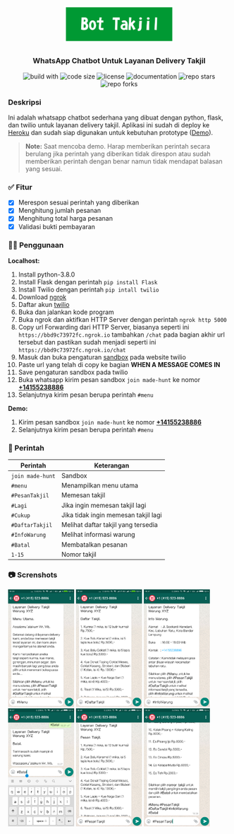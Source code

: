 <h1 align="center"><img alt="bot takjil" src="https://raw.githubusercontent.com/dikyindrah/BotTakjil/main/img/bot_takjil.png" width="250"></h1>

<h3 align="center"><b>WhatsApp Chatbot Untuk Layanan Delivery Takjil</b></h3>

<p align="center">
  <img alt="build with" src="https://img.shields.io/badge/build%20with-python%2C%20flask%2C%20twilio-blue">
  <img alt="code size" src="https://img.shields.io/github/languages/code-size/dikyindrah/BotTakjil">
  <img alt="license" src="https://img.shields.io/badge/license-MIT-brightgreen">
  <img alt="documentation" src="https://img.shields.io/badge/documentation-README-brightgreen">
  <img alt="repo stars" src="https://img.shields.io/github/stars/dikyindrah/BotTakjil?style=social">
  <img alt="repo forks" src="https://img.shields.io/github/forks/dikyindrah/BotTakjil?style=social">
</p>

### Deskripsi
Ini adalah whatsapp chatbot sederhana yang dibuat dengan python, flask, dan twilio untuk layanan delivery takjil. Aplikasi ini sudah di deploy ke [Heroku](https://www.heroku.com) dan sudah siap digunakan untuk kebutuhan prototype ([Demo](Demo)). 
> **Note:** Saat mencoba demo. Harap memberikan perintah secara berulang jika perintah yang diberikan tidak direspon atau sudah memberikan perintah dengan benar namun tidak mendapat balasan yang sesuai.

### ✅ Fitur
- [x] Merespon sesuai perintah yang diberikan
- [x] Menghitung jumlah pesanan
- [x] Menghitung total harga pesanan
- [x] Validasi bukti pembayaran

### 👨‍💻 Penggunaan
**Localhost:**
1. Install python-3.8.0
2. Install Flask dengan perintah `pip install Flask` 
3. Install Twilio dengan perintah `pip intall twilio`
4. Download [ngrok](https://ngrok.com/download)
5. Daftar akun [twilio](https://www.twilio.com/try-twilio)
6. Buka dan jalankan kode program
7. Buka ngrok dan aktifkan HTTP Server dengan perintah `ngrok http 5000`
8. Copy url Forwarding dari HTTP Server, biasanya seperti ini `https://bbd9c73972fc.ngrok.io` tambahkan `/chat` pada bagian akhir url tersebut dan pastikan sudah menjadi seperti ini `https://bbd9c73972fc.ngrok.io/chat`
10. Masuk dan buka pengaturan [sandbox](https://www.twilio.com/console/sms/whatsapp/sandbox) pada website twilio
11. Paste url yang telah di copy ke bagian **WHEN A MESSAGE COMES IN**
12. Save pengaturan sandbox pada twilio
13. Buka whatsapp kirim pesan sandbox `join made-hunt` ke nomor **[+14155238886](https://wa.me/14155238886?text=join%20made-hunt)**
14. Selanjutnya kirim pesan berupa perintah `#menu` 

**Demo:**
1. Kirim pesan sandbox `join made-hunt` ke nomor **[+14155238886](https://wa.me/14155238886?text=join%20made-hunt)**
2. Selanjutnya kirim pesan berupa perintah `#menu` 

### 📝 Perintah
Perintah | Keterangan
---|---
`join made-hunt` | Sandbox
`#menu`  | Menampilkan menu utama
`#PesanTakjil` | Memesan takjil
`#Lagi` | Jika ingin memesan takjil lagi
`#Cukup` | Jika tidak ingin memesan takjil lagi
`#DaftarTakjil` | Melihat daftar takjil yang tersedia
`#InfoWarung` | Melihat informasi warung
`#Batal` | Membatalkan pesanan
`1-15` | Nomor takjil

### 📷 Screnshots
<img alt="menu" src="https://raw.githubusercontent.com/dikyindrah/BotTakjil/main/img/menu.png" width="150"> <img alt="daftar_takjil" src="https://raw.githubusercontent.com/dikyindrah/BotTakjil/main/img/daftar_takjil.png" width="150">
<img alt="info_warung" src="https://raw.githubusercontent.com/dikyindrah/BotTakjil/main/img/info_warung.png" width="150">
<img alt="batal" src="https://raw.githubusercontent.com/dikyindrah/BotTakjil/main/img/batal.png" width="150">
<img alt="pesan_takjil1" src="https://github.com/dikyindrah/BotTakjil/blob/main/img/pesan_takjil1.png" width="150">
<img alt="pesan_takjil2" src="https://github.com/dikyindrah/BotTakjil/blob/main/img/pesan_takjil2.png" width="150">
